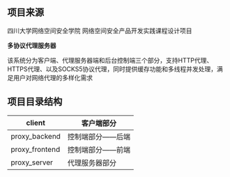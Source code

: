 ## 项目来源

四川大学网络空间安全学院 网络空间安全产品开发实践课程设计项目

**多协议代理服务器**

该系统分为客户端、代理服务器端和后台控制端三个部分，支持HTTP代理、HTTPS代理、以及SOCKS5协议代理，同时提供缓存功能和多线程并发处理，满足用户对网络代理的多样化需求

## 项目目录结构

| client         | 客户端部分       |
| -------------- | ---------------- |
| proxy_backend  | 控制端部分——后端 |
| proxy_frontend | 控制端部分——前端 |
| proxy_server   | 代理服务器部分   |


